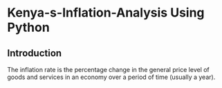 # Kenya-s-Inflation-Analysis Using Python
## Introduction
The inflation rate is the percentage change in the general price level of goods and services in an economy over a period of time (usually a year).
